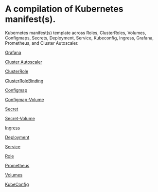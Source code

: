# A compilation of Kubernetes manifest(s). 

Kubernetes manifest(s) template across Roles, ClusterRoles, Volumes, Configmaps, Secrets, Deployment, Service, Kubeconfig, Ingress, Grafana, Prometheus, and Cluster Autoscaler.

[Grafana](grafana/grafana.yaml)

[Cluster Autoscaler]()

[ClusterRole]()

[ClusterRoleBinding]()

[Configmap]()

[Configmap-Volume]()

[Secret]()

[Secret-Volume]()

[Ingress]()

[Deployment]()

[Service]()

[Role]()

[Prometheus]()

[Volumes]()

[KubeConfig]()